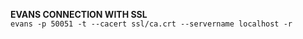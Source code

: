 **EVANS CONNECTION WITH SSL**<br>
`evans -p 50051 -t --cacert ssl/ca.crt --servername localhost -r`
